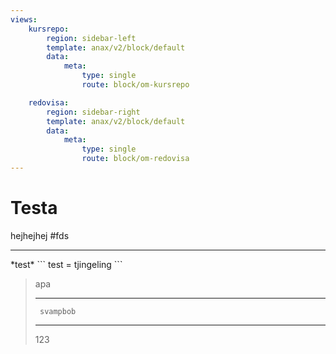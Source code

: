 ```yaml
---
views:
    kursrepo:
        region: sidebar-left
        template: anax/v2/block/default
        data:
            meta: 
                type: single
                route: block/om-kursrepo

    redovisa:
        region: sidebar-right
        template: anax/v2/block/default
        data:
            meta: 
                type: single
                route: block/om-redovisa
---
```

Testa
============

hejhejhej
#fds
<hr>
*test*
```
test = tjingeling
```

<blockquote> apa <hr> <code> svampbob </code> <hr> 123 </blockquote>
